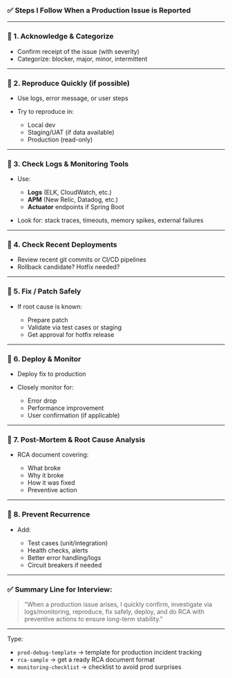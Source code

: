 ### ✅ Steps I Follow When a Production Issue is Reported

---

### 🔹 1. **Acknowledge & Categorize**

* Confirm receipt of the issue (with severity)
* Categorize: blocker, major, minor, intermittent

---

### 🔹 2. **Reproduce Quickly (if possible)**

* Use logs, error message, or user steps
* Try to reproduce in:

  * Local dev
  * Staging/UAT (if data available)
  * Production (read-only)

---

### 🔹 3. **Check Logs & Monitoring Tools**

* Use:

  * **Logs** (ELK, CloudWatch, etc.)
  * **APM** (New Relic, Datadog, etc.)
  * **Actuator** endpoints if Spring Boot
* Look for: stack traces, timeouts, memory spikes, external failures

---

### 🔹 4. **Check Recent Deployments**

* Review recent git commits or CI/CD pipelines
* Rollback candidate? Hotfix needed?

---

### 🔹 5. **Fix / Patch Safely**

* If root cause is known:

  * Prepare patch
  * Validate via test cases or staging
  * Get approval for hotfix release

---

### 🔹 6. **Deploy & Monitor**

* Deploy fix to production
* Closely monitor for:

  * Error drop
  * Performance improvement
  * User confirmation (if applicable)

---

### 🔹 7. **Post-Mortem & Root Cause Analysis**

* RCA document covering:

  * What broke
  * Why it broke
  * How it was fixed
  * Preventive action

---

### 🔹 8. **Prevent Recurrence**

* Add:

  * Test cases (unit/integration)
  * Health checks, alerts
  * Better error handling/logs
  * Circuit breakers if needed

---

### ✅ Summary Line for Interview:

> "When a production issue arises, I quickly confirm, investigate via logs/monitoring, reproduce, fix safely, deploy, and do RCA with preventive actions to ensure long-term stability."

---

Type:

* `prod-debug-template` → template for production incident tracking
* `rca-sample` → get a ready RCA document format
* `monitoring-checklist` → checklist to avoid prod surprises
